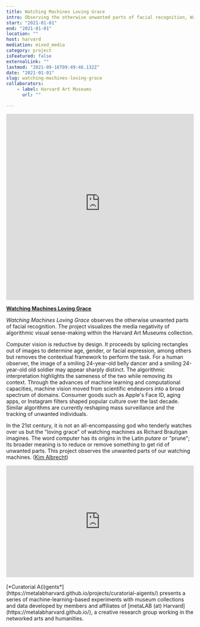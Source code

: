 ```yaml
---
title: Watching Machines Loving Grace
intro: Observing the otherwise unwanted parts of facial recognition, Watching Machines Loving Grace visualizes the reductiveness of algorithmic visual sense-making.
start: "2021-01-01"
end: "2021-01-01"
location: ""
host: harvard
mediation: mixed_media
category: project
isFeatured: false
externalLink: ""
lastmod: "2021-09-16T09:49:46.132Z"
date: "2021-01-01"
slug: watching-machines-loving-grace
collaborators:
    - label: Harvard Art Museums
      url: ""

---
```

<iframe src="https://watching-machines.kimalbrecht.com/" width="100%" height="500px" frameborder="0" title="Watching Machines Loving Grace"></iframe><br />

[**Watching Machines Loving Grace**](http://watching-machines.kimalbrecht.com/)

*Watching Machines Loving Grace* observes the otherwise unwanted parts of facial recognition. The project visualizes the media negativity of algorithmic visual sense-making within the Harvard Art Museums collection.

Computer vision is reductive by design. It proceeds by splicing rectangles out of images to determine age, gender, or facial expression, among others but removes the contextual framework to perform the task. For a human observer, the image of a smiling 24-year-old belly dancer and a smiling 24-year-old old soldier may appear sharply distinct. The algorithmic interpretation highlights the sameness of the two while removing its context. Through the advances of machine learning and computational capacities, machine vision moved from scientific endeavors into a broad spectrum of domains. Consumer goods such as Apple's Face ID, aging apps, or Instagram filters shaped popular culture over the last decade. Similar algorithms are currently reshaping mass surveillance and the tracking of unwanted individuals. 

In the 21st century, it is not an all-encompassing god who tenderly watches over us but the "loving grace" of watching machines as Richard Brautigan imagines. The word computer has its origins in the Latin *putare* or "prune"; its broader meaning is to reduce or remove something to get rid of unwanted parts. This project observes the unwanted parts of our watching machines. ([Kim Albrecht](https://metalabharvard.github.io/people/kim))

<iframe width="100%" height="300" src="https://www.youtube.com/embed/f-S6oMVYLSY" frameborder="0" allow="accelerometer; autoplay; encrypted-media; gyroscope; picture-in-picture" allowfullscreen></iframe><br /><br />
[*Curatorial A(i)gents*](https://metalabharvard.github.io/projects/curatorial-aigents/) presents a series of machine-learning-based experiments with museum collections and data developed by members and affiliates of [metaLAB (at) Harvard](https://metalabharvard.github.io/), a creative research group working in the networked arts and humanities.